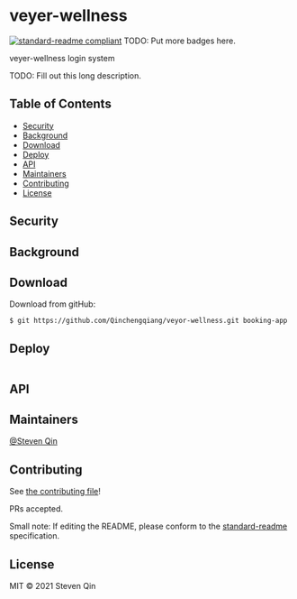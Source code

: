 # veyer-wellness

[![standard-readme compliant](https://img.shields.io/badge/standard--readme-OK-green.svg?style=flat-square)](https://github.com/RichardLitt/standard-readme)
TODO: Put more badges here.

veyer-wellness login system

TODO: Fill out this long description.

## Table of Contents

- [Security](#security)
- [Background](#background)
- [Download](#download)
- [Deploy ](#deploy)
- [API](#api)
- [Maintainers](#maintainers)
- [Contributing](#contributing)
- [License](#license)

## Security

## Background

## Download 

Download from gitHub:
```
$ git https://github.com/Qinchengqiang/veyor-wellness.git booking-app
```

## Deploy 


```
```

## API

## Maintainers

[@Steven Qin](https://github.com/Qinchengqiang)

## Contributing

See [the contributing file](contributing.md)!

PRs accepted.

Small note: If editing the README, please conform to the [standard-readme](https://github.com/RichardLitt/standard-readme) specification.

## License

MIT © 2021 Steven Qin
